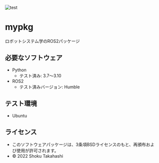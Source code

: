 ![test](https://github.com/s21c1072/mypkg/actions/workflows/test.yml/badge.svg)
# mypkg
ロボットシステム学のROS2パッケージ  

## 必要なソフトウェア
* Python
  * テスト済み: 3.7〜3.10   
* ROS2
  * テスト済みバージョン: Humble

## テスト環境
* Ubuntu

## ライセンス
 * このソフトウェアパッケージは、3条項BSDライセンスのもと、再頒布および使用が許可されます。
  * © 2022 Shoku Takahashi
